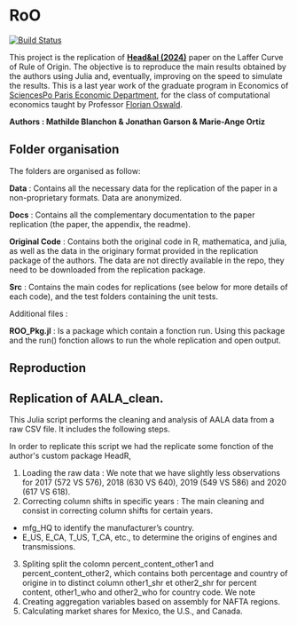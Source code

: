 # RoO

[![Build Status](https://github.com/JonathanGarson/RoO.jl/actions/workflows/CI.yml/badge.svg?branch=main)](https://github.com/JonathanGarson/RoO.jl/actions/workflows/CI.yml?query=branch%3Amain)

This project is the replication of **[Head&amp;al (2024)](https://www.sciencedirect.com/science/article/pii/S0022199624000357)** paper on the Laffer Curve of Rule of Origin. The objective is to reproduce the main results obtained by the authors using Julia and, eventually, improving on the speed to simulate the results. This is a last year work of the graduate program in Economics of [SciencesPo Paris Economic Department](https://www.sciencespo.fr/department-economics/), for the class of computational economics taught by Professor [Florian Oswald](https://floswald.github.io/).

**Authors : Mathilde Blanchon & Jonathan Garson & Marie-Ange Ortiz**

## Folder organisation

The folders are organised as follow:

**Data** : Contains all the necessary data for the replication of the paper in a non-proprietary formats. Data are anonymized.

**Docs** : Contains all the complementary documentation to the paper replication (the paper, the appendix, the readme).

**Original Code** : Contains both the original code in R, mathematica, and julia, as well as the data in the originary format provided in the replication package of the authors. The data are not directly available in the repo, they need to be downloaded from the replication package.

**Src** : Contains the main codes for replications (see below for more details of each code), and the test folders containing the unit tests.

Additional files : 

**ROO_Pkg.jl** : Is a package which contain a fonction run. Using this package and the run() fonction allows to run the whole replication and open output.

## Reproduction

## Replication of AALA_clean.

This Julia script performs the cleaning and analysis of AALA data from a raw CSV file. It includes the following steps.

In order to replicate this script we had the replicate some fonction of the author's custom package  HeadR, 

1.  Loading the raw data : We note that we have slightly less observations for 2017 (572 VS 576), 2018 (630 VS 640), 2019 (549  VS 586)  and 2020 (617 VS 618).
2. Correcting column shifts in specific years : The main cleaning and consist in correcting column shifts for certain years.
  - mfg_HQ to identify the manufacturer’s country.
  - E_US, E_CA, T_US, T_CA, etc., to determine the origins of engines and transmissions.
3. Spliting split the colomn percent_content_other1 and percent_content_other2, which contains both percentage and country of origine in to distinct column other1_shr et other2_shr for percent content, other1_who and  other2_who for country code. 
    We note 
5. Creating aggregation variables based on assembly for NAFTA regions.
6. Calculating market shares for Mexico, the U.S., and Canada.